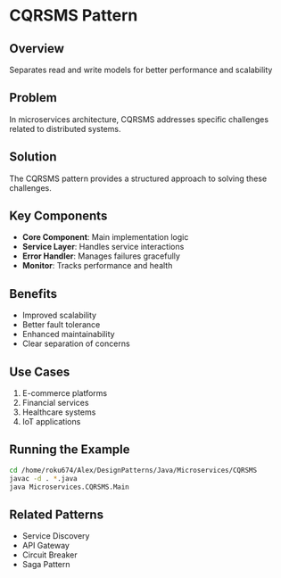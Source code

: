 # CQRSMS Pattern

## Overview
Separates read and write models for better performance and scalability

## Problem
In microservices architecture, CQRSMS addresses specific challenges related to distributed systems.

## Solution
The CQRSMS pattern provides a structured approach to solving these challenges.

## Key Components
- **Core Component**: Main implementation logic
- **Service Layer**: Handles service interactions
- **Error Handler**: Manages failures gracefully
- **Monitor**: Tracks performance and health

## Benefits
- Improved scalability
- Better fault tolerance
- Enhanced maintainability
- Clear separation of concerns

## Use Cases
1. E-commerce platforms
2. Financial services
3. Healthcare systems
4. IoT applications

## Running the Example
```bash
cd /home/roku674/Alex/DesignPatterns/Java/Microservices/CQRSMS
javac -d . *.java
java Microservices.CQRSMS.Main
```

## Related Patterns
- Service Discovery
- API Gateway
- Circuit Breaker
- Saga Pattern
